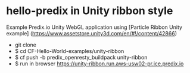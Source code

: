 hello-predix in Unity ribbon style
==================================

Example Predix.io Unity WebGL application using [Particle Ribbon Unity example] (https://www.assetstore.unity3d.com/en/#!/content/42866)

- git clone
- $ cd CF-Hello-World-examples/unity-ribbon
- $ cf push -b predix_openresty_buildpack unity-ribbon
- $ run in browser https://unity-ribbon.run.aws-usw02-pr.ice.predix.io 
